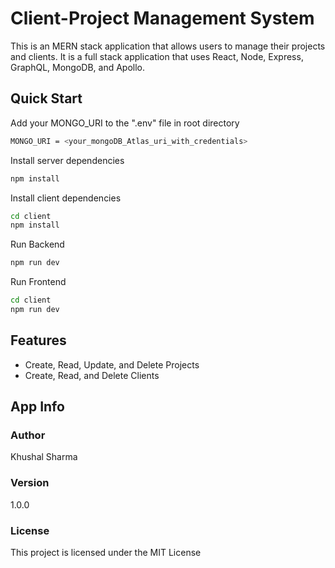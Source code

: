 # Client-Project Management System

This is an MERN stack application that allows users to manage their projects and clients. It is a full stack application that uses React, Node, Express, GraphQL, MongoDB, and Apollo.

## Quick Start

Add your MONGO_URI to the ".env" file in root directory

```bash
MONGO_URI = <your_mongoDB_Atlas_uri_with_credentials>
```

Install server dependencies

```bash
npm install
```

Install client dependencies

```bash
cd client
npm install
```

Run Backend

```bash
npm run dev
```

Run Frontend

```bash
cd client
npm run dev
```

## Features

- Create, Read, Update, and Delete Projects
- Create, Read, and Delete Clients

## App Info

### Author

Khushal Sharma

### Version

1.0.0

### License

This project is licensed under the MIT License
